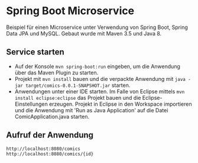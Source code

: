 # Spring Boot Microservice

Beispiel für einen Microservice unter Verwendung von Spring Boot, Spring Data JPA und MySQL. Gebaut wurde mit Maven 3.5 und Java 8. 

## Service starten

* Auf der Konsole `mvn spring-boot:run` eingeben, um die Anwendung über das Maven Plugin zu starten.
* Projekt mit `mvn install` bauen und die verpackte Anwendung mit `java -jar target/comics-0.0.1-SNAPSHOT.jar` starten.
* Anwendungen unter einer IDE starten. Im Falle von Eclipse mittels `mvn install eclipse:eclipse` das Projekt bauen und die Eclipse-Einstellungen erzeugen. Projekt in Eclipse in den Workspace importieren und die Anwendung mit 'Run as Java Application' auf die Datei ComicApplication.java starten.

## Aufruf der Anwendung

`http://localhost:8080/comics`<br/>
`http://localhost:8080/comics/{id}`



